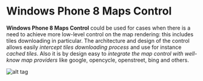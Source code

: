 Windows Phone 8 Maps Control
=============

**Windows Phone 8 Maps Control** could be used for cases when there is a need to achieve more low-level control on the map rendering: this includes tiles downloading in particular. The architecture and design of the control allows easily _intercept tiles downloading process_ and use for instance _cached tiles_. Also it is by design easy to _integrate the map control with well-know map providers_ like google, opencycle, openstreet, bing and others.

![alt tag](https://raw.github.com/stormy-ua/WPMapsControl/master/Screenshots/screenshot_1.png)
